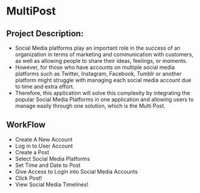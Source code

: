 # MultiPost 
## Project Description:   
* Social Media platforms play an important role in the success of an organization in terms of marketing and communication with customers, as well as allowing people to share their ideas, feelings, or moments. 
* However, for those who have accounts on multiple social media platforms such as Twitter, Instagram, Facebook, Tumblr or another platform might struggle with managing each social media account due to time and extra effort.    
* Therefore, this application will solve this complexity by integrating the popular Social Media Platforms in one application and allowing users to manage easily through one solution, which is the Multi Post.   
## WorkFlow   
* Create A New Account
* Log in to User Account
* Create a Post
* Select Social Media Platforms
* Set Time and Date to Post
* Give  Access to Login into Social Media Accounts
* Click Post!
* View Social Media Timelines!


